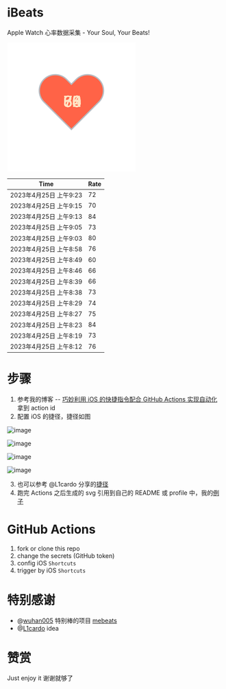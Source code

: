 # iBeats
Apple Watch 心率数据采集 - Your Soul, Your Beats!

![](./files/heart.svg)

<!--START_SECTION:my_heart_rate-->
| Time | Rate | 
 | ---- | ---- | 
| 2023年4月25日 上午9:23 | 72 |
| 2023年4月25日 上午9:15 | 70 |
| 2023年4月25日 上午9:13 | 84 |
| 2023年4月25日 上午9:05 | 73 |
| 2023年4月25日 上午9:03 | 80 |
| 2023年4月25日 上午8:58 | 76 |
| 2023年4月25日 上午8:49 | 60 |
| 2023年4月25日 上午8:46 | 66 |
| 2023年4月25日 上午8:39 | 66 |
| 2023年4月25日 上午8:38 | 73 |
| 2023年4月25日 上午8:29 | 74 |
| 2023年4月25日 上午8:27 | 75 |
| 2023年4月25日 上午8:23 | 84 |
| 2023年4月25日 上午8:19 | 73 |
| 2023年4月25日 上午8:12 | 76 |

<!--END_SECTION:my_heart_rate-->

# 步骤
1. 参考我的博客 -- [巧妙利用 iOS 的快捷指令配合 GitHub Actions 实现自动化](https://github.com/yihong0618/gitblog/issues/198) 拿到 action id
2. 配置 iOS 的捷径，捷径如图

![image](https://user-images.githubusercontent.com/15976103/122154218-0db0b480-ce97-11eb-93bb-5aec07c558dc.png)

![image](https://user-images.githubusercontent.com/15976103/122154236-186b4980-ce97-11eb-8e4b-70551a0391ae.png)

![image](https://user-images.githubusercontent.com/15976103/122154268-2d47dd00-ce97-11eb-902e-3acf292265a9.png)

![image](https://user-images.githubusercontent.com/15976103/122174055-fa144680-ceb4-11eb-9be2-3eb83cd516f7.png)

3. 也可以参考 @L1cardo 分享的[捷径](https://www.icloud.com/shortcuts/6ab6047b459c41ad822ad6b94b1c03d4)
4. 跑完 Actions 之后生成的 svg 引用到自己的 README 或 profile 中，我的[例子](https://github.com/yihong0618) 

# GitHub Actions

1. fork or clone this repo
2. change the secrets (GitHub token)
3. config iOS `Shortcuts` 
4. trigger by iOS `Shortcuts`

# 特别感谢
- @[wuhan005](https://github.com/wuhan005) 特别棒的项目 [mebeats](https://github.com/wuhan005/mebeats)
- @[L1cardo](https://github.com/L1cardo) idea

# 赞赏
Just enjoy it
谢谢就够了
